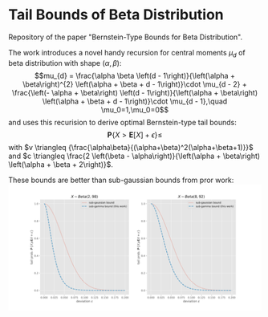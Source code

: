 # Tail Bounds of Beta Distribution

Repository of the paper "Bernstein-Type Bounds for Beta Distribution".

The work introduces a novel handy recursion for central moments $\mu_d$ of beta distribution with shape $(\alpha,\beta)$:
$$mu_{d} = \frac{\alpha \beta \left(d - 1\right)}{\left(\alpha + \beta\right)^{2} \left(\alpha + \beta + d - 1\right)}\cdot \mu_{d - 2} + \frac{\left(- \alpha + \beta\right) \left(d - 1\right)}{\left(\alpha + \beta\right) \left(\alpha + \beta + d - 1\right)}\cdot \mu_{d - 1},\quad \mu_0=1,\mu_0=0$$
and uses this recurision to derive optimal Bernstein-type tail bounds:
$$\mathbf{P}\left\{X > \mathbf{E}[X]+\epsilon \right\}  \leqslant 
$$
with $v \triangleq {\frac{\alpha\beta}{(\alpha+\beta)^2(\alpha+\beta+1)}}$ and $c \triangleq  \frac{2 \left(\beta - \alpha\right)}{\left(\alpha + \beta\right) \left(\alpha + \beta + 2\right)}$. 

These bounds are better than sub-gaussian bounds from pror work:
![image](comparison.svg)